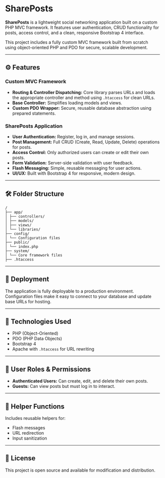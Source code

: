 # SharePosts

**SharePosts** is a lightweight social networking application built on a custom PHP MVC framework. It features user authentication, CRUD functionality for posts, access control, and a clean, responsive Bootstrap 4 interface.

This project includes a fully custom MVC framework built from scratch using object-oriented PHP and PDO for secure, scalable development.

---

## ⚙️ Features

### Custom MVC Framework

- **Routing & Controller Dispatching:** Core library parses URLs and loads the appropriate controller and method using `.htaccess` for clean URLs.
- **Base Controller:** Simplifies loading models and views.
- **Custom PDO Wrapper:** Secure, reusable database abstraction using prepared statements.

### SharePosts Application

- **User Authentication:** Register, log in, and manage sessions.
- **Post Management:** Full CRUD (Create, Read, Update, Delete) operations for posts.
- **Access Control:** Only authorized users can create or edit their own posts.
- **Form Validation:** Server-side validation with user feedback.
- **Flash Messaging:** Simple, reusable messaging for user actions.
- **UI/UX:** Built with Bootstrap 4 for responsive, modern design.

---

## 🛠 Folder Structure
``` 
/
├── app/
│ ├── controllers/
│ ├── models/
│ ├── views/
│ └── libraries/
├── config/
│ └── Configuration files
├── public/
│ └── index.php
├── system/
│ └── Core framework files
├── .htaccess
```
---

## 🚀 Deployment

The application is fully deployable to a production environment. Configuration files make it easy to connect to your database and update base URLs for hosting.

---

## 🧱 Technologies Used

- PHP (Object-Oriented)
- PDO (PHP Data Objects)
- Bootstrap 4
- Apache with `.htaccess` for URL rewriting

---

## 👤 User Roles & Permissions

- **Authenticated Users:** Can create, edit, and delete their own posts.
- **Guests:** Can view posts but must log in to interact.

---

## 📎 Helper Functions

Includes reusable helpers for:

- Flash messages
- URL redirection
- Input sanitization

---

## 📄 License

This project is open source and available for modification and distribution.
